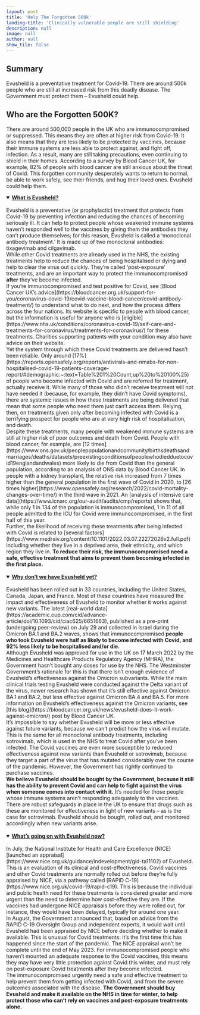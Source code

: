 ```yaml
---
layout: post
title: 'Help The Forgotten 500k'
landing-title: 'Clinically vulnerable people are still shielding'
description: null
image: null
author: null
show_tile: false
---
```


## Summary
Evusheld is a preventative treatment for Covid-19. There are around 500k people who are still at increased risk from this deadly disease. The Government must protect them – Evusheld could help.

## Who are the Forgotten 500K? 
There are around 500,000 people in the UK who are immunocompromised or suppressed. This means they are often at higher risk from Covid-19. It also means that they are less likely to be protected by vaccines, because their immune systems are less able to protect against, and fight off, infection. 
As a result, many are still taking precautions, even continuing to shield in their homes. According to a survey by Blood Cancer UK, for example, 82% of people with blood cancer are still anxious about the threat of Covid. This forgotten community desperately wants to return to normal, be able to work safely, see their friends, and hug their loved ones. Evusheld could help them.  

<details open>
<summary><b><u>What is Evusheld?</u></b></summary>
<br>
Evusheld is a preventative (or prophylactic) treatment that protects from Covid-19 by preventing infection and reducing the chances of becoming seriously ill. It can help to protect people whose weakened immune systems haven’t responded well to the vaccines by giving them the antibodies they can’t produce themselves; for this reason, Evusheld is called a ‘monoclonal antibody treatment.’ It is made up of two monoclonal antibodies: tixagevimab and cilgavimab.
<br>
While other Covid treatments are already used in the NHS, the existing treatments help to reduce the chances of being hospitalised or dying and help to clear the virus out quickly. They’re called ‘post-exposure’ treatments, and are an important way to protect the immunocompromised <b>after</b> they’ve become infected.
<br>
If you’re immunocompromised and test positive for Covid, see [Blood Cancer UK’s advice](https://bloodcancer.org.uk/support-for-you/coronavirus-covid-19/covid-vaccine-blood-cancer/covid-antibody-treatment/) to understand what to do next, and how the process differs across the four nations. Its website is specific to people with blood cancer, but the information is useful for anyone who is [eligible](https://www.nhs.uk/conditions/coronavirus-covid-19/self-care-and-treatments-for-coronavirus/treatments-for-coronavirus/) for these treatments. Charities supporting patients with your condition may also have advice on their website.
<br>
Yet the system through which these Covid treatments are delivered hasn’t been reliable. Only around [17%](https://reports.opensafely.org/reports/antivirals-and-nmabs-for-non-hospitalised-covid-19-patients-coverage-report/#demographic:~:text=Table%201%20Count,up%20to%20100%25) of people who become infected with Covid and are referred for treatment, actually receive it. While many of those who didn’t receive treatment will not have needed it (because, for example, they didn’t have Covid symptoms), there are systemic issues in how these treatments are being delivered that mean that some people who need them just can’t access them. Relying, then, on treatments given only after becoming infected with Covid is a terrifying prospect for people who are at very high risk of hospitalisation, and death. 
<br>
Despite these treatments, many people with weakened immune systems are still at higher risk of poor outcomes and death from Covid. People with blood cancer, for example, are [12 times](https://www.ons.gov.uk/peoplepopulationandcommunity/birthsdeathsandmarriages/deaths/datasets/preexistingconditionsofpeoplewhodiedduetocovid19englandandwales) more likely to die from Covid than the general population, according to an analysis of ONS data by Blood Cancer UK. In people with a kidney transplant, the relative risk increased from 7 times higher than the general population in the first wave of Covid in 2020, to [26 times higher](https://www.opensafely.org/research/2022/covid-mortality-changes-over-time/) in the third wave in 2021. An [analysis of intensive care data](https://www.icnarc.org/our-audit/audits/cmp/reports) shows that, while only 1 in 134 of the population is immunocompromised, 1 in 11 of all people admitted to the ICU for Covid were immunocompromised, in the first half of this year.
<br>
Further, the likelihood of receiving these treatments after being infected with Covid is related to [several factors](https://www.medrxiv.org/content/10.1101/2022.03.07.22272026v2.full.pdf) including whether they live in a deprived area, their ethnicity, and which region they live in. <b>To reduce their risk, the immunocompromised need a safe, effective treatment that aims to prevent them becoming infected in the first place.</b>

</details>

<br>

<details open>
<summary><b><u>Why don’t we have Evusheld yet?</u></b></summary>
<br>
Evusheld has been rolled out in 33 countries, including the United States, Canada, Japan, and France. Most of these countries have measured the impact and effectiveness of Evusheld to monitor whether it works against new variants. The latest [real-world data](https://academic.oup.com/cid/advance-article/doi/10.1093/cid/ciac625/6651663), published as a pre-print (undergoing peer-review) on July 29 and collected in Israel during the Omicron BA.1 and BA.2 waves, shows that immunocompromised <b>people who took Evusheld were half as likely to become infected with Covid, and 92% less likely to be hospitalised and/or die.</b>
<br>
Although Evusheld was approved for use in the UK on 17 March 2022 by the Medicines and Healthcare Products Regulatory Agency (MHRA), the Government hasn’t bought any doses for use by the NHS. The Westminster Government’s rationale for this is that there isn’t enough evidence of Evusheld’s effectiveness against the Omicron subvariants. While the main clinical trials testing Evusheld were conducted against the Delta variant of the virus, newer research has shown that it’s still effective against Omicron BA.1 and BA.2, but less effective against Omicron BA.4 and BA.5. For more information on Evusheld’s effectiveness against the Omicron variants, see [this blog](https://bloodcancer.org.uk/news/evusheld-does-it-work-against-omicron/) post by Blood Cancer UK.
<br>
It’s impossible to say whether Evusheld will be more or less effective against future variants, because we can’t predict how the virus will mutate. This is the same for all monoclonal antibody treatments, including sotrovimab, which is used in the NHS to treat Covid after you’ve been infected. The Covid vaccines are even more susceptible to reduced effectiveness against new variants than Evusheld or sotrovimab, because they target a part of the virus that has mutated considerably over the course of the pandemic. However, the Government has rightly continued to purchase vaccines.
<br>
<b>We believe Evusheld should be bought by the Government, because it still has the ability to prevent Covid and can help to fight against the virus when someone comes into contact with it.</b> It’s needed for those people whose immune systems aren’t responding adequately to the vaccines. There are robust safeguards in place in the UK to ensure that drugs such as these are monitored for effectiveness in light of new variants – as is the case for sotrovimab. Evusheld should be bought, rolled out, and monitored accordingly when new variants arise. 

</details>

<br>

<details open>
<summary><b><u>What’s going on with Evusheld now?</u></b></summary>
<br>
In July, the National Institute for Health and Care Excellence (NICE) [launched an appraisal](https://www.nice.org.uk/guidance/indevelopment/gid-ta11102) of Evusheld. This is an evaluation of its clinical and cost-effectiveness. Covid vaccines and other Covid treatments are normally rolled out before they’re fully appraised by NICE, via a pathway called [RAPID C-19](https://www.nice.org.uk/covid-19/rapid-c19). This is because the individual and public health need for these treatments is considered greater and more urgent than the need to determine how cost-effective they are. If the vaccines had undergone NICE appraisals before they were rolled out, for instance, they would have been delayed, typically for around one year.
<br>
In August, the Government announced that, based on advice from the RAPID C-19 Oversight Group and independent experts, it would wait until Evusheld had been appraised by NICE before deciding whether to make it available. This is unusual for Covid treatments: it’s the first time this has happened since the start of the pandemic. The NICE appraisal won’t be complete until the end of May 2023. For immunocompromised people who haven’t mounted an adequate response to the Covid vaccines, this means they may have very little protection against Covid this winter, and must rely on post-exposure Covid treatments after they become infected.
<br>
The immunocompromised urgently need a safe and effective treatment to help prevent them from getting infected with Covid, and from the severe outcomes associated with the disease. <b>The Government should buy Evusheld and make it available on the NHS in time for winter, to help protect those who can’t rely on vaccines and post-exposure treatments alone.</b>

</details>

